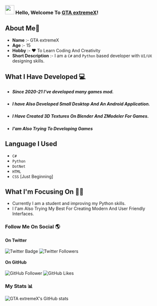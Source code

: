 ### <img src="https://media.giphy.com/media/hvRJCLFzcasrR4ia7z/giphy.gif" width="30px"> Hello, Welcome To [GTA extremeX](https://furioussaurabh007.wixsite.com/gtaextremex)!

## About Me🤘
* **Name** :- GTA extremeX
* **Age** :- 15
* **Hobby** :- ❤ To Learn Coding And Creativity
* **Short Description** :- I am a `C#` and `Python` based developer with `UI/UX` designing skills.

## What I Have Developed 💻
- ##### Since 2020-21 I've developed many games mod. 
- ##### I have Also Developed Small Desktop And An Android Application. 
- ##### I Have Created 3D Textures On Blender And ZModeler For Games. 
- ##### I'am Also Trying To Developing Games

## Language I Used
* `C#` 
* `Python`
* `DotNet`
* `HTML`
* `CSS` [Just Beginning]

## What I'm Focusing On 👨‍💻

* Currently I am a student and improving my Python skills.
* I I'am Also Trying My Best For Creating Modern And User Friendly Interfaces. 

### Follow Me On Social 🌎
#### On Twitter
![Twitter Badge](https://img.shields.io/badge/-Twitter-1ca0f1?style=flat-square&labelColor=1ca0f1&logo=twitter&logoColor=white&link=https://twitter.com/ExtremexGta) ![Twitter Followers](https://img.shields.io/twitter/follow/ExtremexGta?style=social)
#### On GitHub
![GitHub Follower](https://img.shields.io/github/followers/gtaextremex?style=social)
![GitHub Likes](https://img.shields.io/github/stars/gtaextremex?style=social)

### My Stats 📊

![GTA extremeX's GitHub stats](https://github-readme-stats.vercel.app/api?username=gtaextremex&show_icons=true&theme=vision-friendly-dark)

<!-- ![Top Langs](https://github-readme-stats.vercel.app/api/top-langs/?username=gtaextremex&layout=compact) -->

<!-- ![Readme Card](https://github-readme-stats.vercel.app/api/pin/?username=gtaextremex&repo=codegeneratorbygtaextremex) -->
